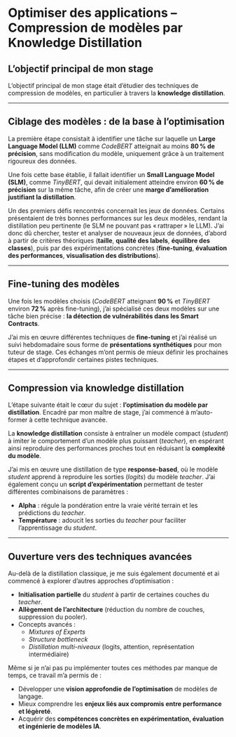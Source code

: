# Optimiser des applications – Compression de modèles par Knowledge Distillation

## L’objectif principal de mon stage

L’objectif principal de mon stage était d’étudier des techniques de compression de modèles, en particulier à travers la **knowledge distillation**.

---

## Ciblage des modèles : de la base à l’optimisation

La première étape consistait à identifier une tâche sur laquelle un **Large Language Model (LLM)** comme *CodeBERT* atteignait au moins **80 % de précision**, sans modification du modèle, uniquement grâce à un traitement rigoureux des données. 

Une fois cette base établie, il fallait identifier un **Small Language Model (SLM)**, comme *TinyBERT*, qui devait initialement atteindre environ **60 % de précision** sur la même tâche, afin de créer une **marge d’amélioration justifiant la distillation**.

Un des premiers défis rencontrés concernait les jeux de données. Certains présentaient de très bonnes performances sur les deux modèles, rendant la distillation peu pertinente (le SLM ne pouvant pas « rattraper » le LLM). J’ai donc dû chercher, tester et analyser de nouveaux jeux de données, d’abord à partir de critères théoriques (**taille**, **qualité des labels**, **équilibre des classes**), puis par des expérimentations concrètes (**fine-tuning**, **évaluation des performances**, **visualisation des distributions**).

---

## Fine-tuning des modèles

Une fois les modèles choisis (*CodeBERT* atteignant **90 %** et *TinyBERT* environ **72 %** après fine-tuning), j’ai spécialisé ces deux modèles sur une tâche bien précise : **la détection de vulnérabilités dans les Smart Contracts**.

J’ai mis en œuvre différentes techniques de **fine-tuning** et j’ai réalisé un suivi hebdomadaire sous forme de **présentations synthétiques** pour mon tuteur de stage. Ces échanges m’ont permis de mieux définir les prochaines étapes et d’approfondir certaines pistes techniques.

---

## Compression via knowledge distillation

L’étape suivante était le cœur du sujet : **l’optimisation du modèle par distillation**. Encadré par mon maître de stage, j’ai commencé à m’auto-former à cette technique avancée.

La **knowledge distillation** consiste à entraîner un modèle compact (*student*) à imiter le comportement d’un modèle plus puissant (*teacher*), en espérant ainsi reproduire des performances proches tout en réduisant la **complexité du modèle**.

J’ai mis en œuvre une distillation de type **response-based**, où le modèle *student* apprend à reproduire les sorties (*logits*) du modèle *teacher*. J’ai également conçu un **script d’expérimentation** permettant de tester différentes combinaisons de paramètres :

- **Alpha** : régule la pondération entre la vraie vérité terrain et les prédictions du *teacher*.
- **Température** : adoucit les sorties du *teacher* pour faciliter l’apprentissage du *student*.

---

## Ouverture vers des techniques avancées

Au-delà de la distillation classique, je me suis également documenté et ai commencé à explorer d’autres approches d’optimisation :

- **Initialisation partielle** du *student* à partir de certaines couches du *teacher*.
- **Allègement de l’architecture** (réduction du nombre de couches, suppression du pooler).
- Concepts avancés :
  - *Mixtures of Experts*
  - *Structure bottleneck*
  - *Distillation multi-niveaux* (logits, attention, représentation intermédiaire)

Même si je n’ai pas pu implémenter toutes ces méthodes par manque de temps, ce travail m’a permis de :

- Développer une **vision approfondie de l’optimisation** de modèles de langage.
- Mieux comprendre les **enjeux liés aux compromis entre performance et légèreté**.
- Acquérir des **compétences concrètes en expérimentation, évaluation et ingénierie de modèles IA**.
